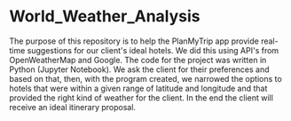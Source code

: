 # World_Weather_Analysis

The purpose of this repository is to help the PlanMyTrip app provide real-time suggestions for our client's ideal hotels. We did this using API's from OpenWeatherMap and Google. 
The code for the project was written in Python (Jupyter Notebook). 
We ask the client for their preferences and based on that, then, with the program created, we narrowed the options to hotels that were within a given range of latitude and longitude and that provided the right kind of weather for the client. In the end the client will receive an ideal itinerary proposal.
